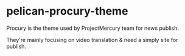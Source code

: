 # pelican-procury-theme
Procury is the theme used by ProjectMercury team for news publish.

They're mainly focusing on video translation & need a simply site for publish.

